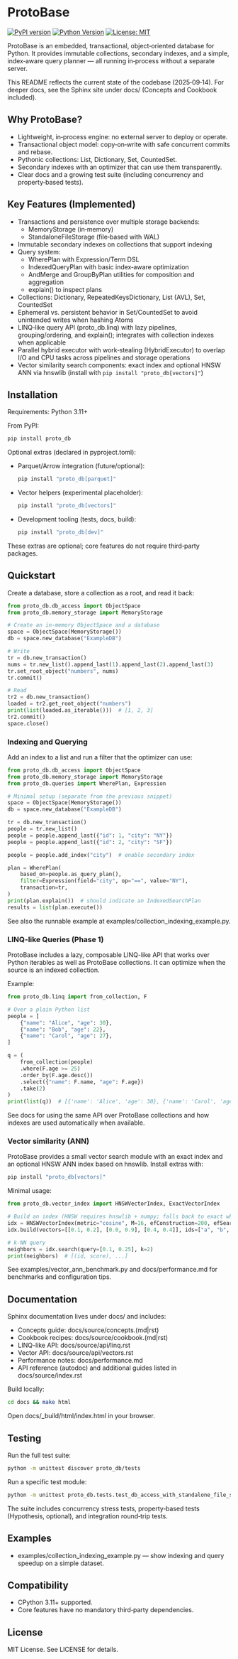 # ProtoBase

[![PyPI version](https://img.shields.io/pypi/v/proto_db.svg)](https://pypi.org/project/proto_db/)
[![Python Version](https://img.shields.io/pypi/pyversions/proto_db.svg)](https://pypi.org/project/proto_db/)
[![License: MIT](https://img.shields.io/badge/License-MIT-blue.svg)](LICENSE)

ProtoBase is an embedded, transactional, object‑oriented database for Python. It provides immutable collections, secondary indexes, and a simple, index‑aware query planner — all running in‑process without a separate server.

This README reflects the current state of the codebase (2025‑09‑14). For deeper docs, see the Sphinx site under docs/ (Concepts and Cookbook included).

## Why ProtoBase?

- Lightweight, in‑process engine: no external server to deploy or operate.
- Transactional object model: copy‑on‑write with safe concurrent commits and rebase.
- Pythonic collections: List, Dictionary, Set, CountedSet.
- Secondary indexes with an optimizer that can use them transparently.
- Clear docs and a growing test suite (including concurrency and property‑based tests).

## Key Features (Implemented)

- Transactions and persistence over multiple storage backends:
  - MemoryStorage (in‑memory)
  - StandaloneFileStorage (file‑based with WAL)
- Immutable secondary indexes on collections that support indexing
- Query system:
  - WherePlan with Expression/Term DSL
  - IndexedQueryPlan with basic index‑aware optimization
  - AndMerge and GroupByPlan utilities for composition and aggregation
  - explain() to inspect plans
- Collections: Dictionary, RepeatedKeysDictionary, List (AVL), Set, CountedSet
- Ephemeral vs. persistent behavior in Set/CountedSet to avoid unintended writes when hashing Atoms
- LINQ‑like query API (proto_db.linq) with lazy pipelines, grouping/ordering, and explain(); integrates with collection indexes when applicable
- Parallel hybrid executor with work‑stealing (HybridExecutor) to overlap I/O and CPU tasks across pipelines and storage operations
- Vector similarity search components: exact index and optional HNSW ANN via hnswlib (install with `pip install "proto_db[vectors]"`)

## Installation

Requirements: Python 3.11+

From PyPI:

```bash
pip install proto_db
```

Optional extras (declared in pyproject.toml):

- Parquet/Arrow integration (future/optional):
  ```bash
  pip install "proto_db[parquet]"
  ```
- Vector helpers (experimental placeholder):
  ```bash
  pip install "proto_db[vectors]"
  ```
- Development tooling (tests, docs, build):
  ```bash
  pip install "proto_db[dev]"
  ```

These extras are optional; core features do not require third‑party packages.

## Quickstart

Create a database, store a collection as a root, and read it back:

```python
from proto_db.db_access import ObjectSpace
from proto_db.memory_storage import MemoryStorage

# Create an in‑memory ObjectSpace and a database
space = ObjectSpace(MemoryStorage())
db = space.new_database("ExampleDB")

# Write
tr = db.new_transaction()
nums = tr.new_list().append_last(1).append_last(2).append_last(3)
tr.set_root_object("numbers", nums)
tr.commit()

# Read
tr2 = db.new_transaction()
loaded = tr2.get_root_object("numbers")
print(list(loaded.as_iterable()))  # [1, 2, 3]
tr2.commit()
space.close()
```

### Indexing and Querying

Add an index to a list and run a filter that the optimizer can use:

```python
from proto_db.db_access import ObjectSpace
from proto_db.memory_storage import MemoryStorage
from proto_db.queries import WherePlan, Expression

# Minimal setup (separate from the previous snippet)
space = ObjectSpace(MemoryStorage())
db = space.new_database("ExampleDB")

tr = db.new_transaction()
people = tr.new_list()
people = people.append_last({"id": 1, "city": "NY"})
people = people.append_last({"id": 2, "city": "SF"})

people = people.add_index("city")  # enable secondary index

plan = WherePlan(
    based_on=people.as_query_plan(),
    filter=Expression(field="city", op="==", value="NY"),
    transaction=tr,
)
print(plan.explain())  # should indicate an IndexedSearchPlan
results = list(plan.execute())
```

See also the runnable example at examples/collection_indexing_example.py.

### LINQ-like Queries (Phase 1)

ProtoBase includes a lazy, composable LINQ-like API that works over Python iterables as well as ProtoBase collections. It can optimize when the source is an indexed collection.

Example:

```python
from proto_db.linq import from_collection, F

# Over a plain Python list
people = [
    {"name": "Alice", "age": 30},
    {"name": "Bob", "age": 22},
    {"name": "Carol", "age": 27},
]

q = (
    from_collection(people)
    .where(F.age >= 25)
    .order_by(F.age.desc())
    .select({"name": F.name, "age": F.age})
    .take(2)
)
print(list(q))  # [{'name': 'Alice', 'age': 30}, {'name': 'Carol', 'age': 27}]
```

See docs for using the same API over ProtoBase collections and how indexes are used automatically when available.

### Vector similarity (ANN)

ProtoBase provides a small vector search module with an exact index and an optional HNSW ANN index based on hnswlib. Install extras with:

```bash
pip install "proto_db[vectors]"
```

Minimal usage:

```python
from proto_db.vector_index import HNSWVectorIndex, ExactVectorIndex

# Build an index (HNSW requires hnswlib + numpy; falls back to exact when unavailable)
idx = HNSWVectorIndex(metric="cosine", M=16, efConstruction=200, efSearch=64)
idx.build(vectors=[[0.1, 0.2], [0.0, 0.9], [0.4, 0.4]], ids=["a", "b", "c"])  # toy example

# k-NN query
neighbors = idx.search(query=[0.1, 0.25], k=2)
print(neighbors)  # [(id, score), ...]
```

See examples/vector_ann_benchmark.py and docs/performance.md for benchmarks and configuration tips.

## Documentation

Sphinx documentation lives under docs/ and includes:

- Concepts guide: docs/source/concepts.(md|rst)
- Cookbook recipes: docs/source/cookbook.(md|rst)
- LINQ-like API: docs/source/api/linq.rst
- Vector API: docs/source/api/vectors.rst
- Performance notes: docs/performance.md
- API reference (autodoc) and additional guides listed in docs/source/index.rst

Build locally:

```bash
cd docs && make html
```

Open docs/_build/html/index.html in your browser.

## Testing

Run the full test suite:

```bash
python -m unittest discover proto_db/tests
```

Run a specific test module:

```bash
python -m unittest proto_db.tests.test_db_access_with_standalone_file_storage
```

The suite includes concurrency stress tests, property‑based tests (Hypothesis, optional), and integration round‑trip tests.

## Examples

- examples/collection_indexing_example.py — show indexing and query speedup on a simple dataset.

## Compatibility

- CPython 3.11+ supported.
- Core features have no mandatory third‑party dependencies.

## License

MIT License. See LICENSE for details.
